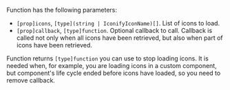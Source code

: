 Function has the following parameters:

- `[prop]icons`, `[type](string | IconifyIconName)[]`. List of icons to load.
- `[prop]callback`, `[type]function`. Optional callback to call. Callback is called not only when all icons have been retrieved, but also when part of icons have been retrieved.

Function returns `[type]function` you can use to stop loading icons. It is needed when, for example, you are loading icons in a custom component, but component's life cycle ended before icons have loaded, so you need to remove callback.
